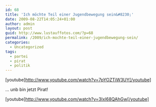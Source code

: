 ```yaml
---
id: 68
title: 'Ich möchte Teil einer Jugendbewegung sein&#8230;'
date: 2009-08-22T14:05:24+01:00
author: admin
layout: post
guid: http://www.lustauffotos.com/?p=68
permalink: /2009/ich-mochte-teil-einer-jugendbewegung-sein/
categories:
  - Uncategorized
tags:
  - partei
  - pirat
  - politik
---
```

[youtube]<http://www.youtube.com/watch?v=7pYOZTiW3UY[/youtube]>

&#8230; unb bin jetzt Pirat!

[youtube]<http://www.youtube.com/watch?v=3Ixl68QAhGw[/youtube]>